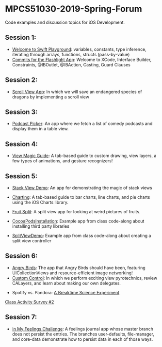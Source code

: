 # MPCS51030-2019-Spring-Forum
Code examples and discussion topics for iOS Development. 

## Session 1:
- [Welcome to Swift Playground](https://github.com/uchicago-mobi/welcome-to-swift): variables, constants, type inference, iterating through arrays, functions, structs (pass-by-value)
- [Commits for the Flashlight App](https://github.com/uchicago-mobi/flashlight/commits/master): Welcome to XCode, Interface Builder, Constraints, @IBOutlet, @IBAction, Casting, Guard Clauses

## Session 2:
- [Scroll View App](https://github.com/uchicago-mobi/scrollviewapp): In which we will save an endangered species of dragons by implementing a scroll view

## Session 3:
- [Podcast Picker](https://github.com/uchicago-mobi/podcastpicker): An app where we fetch a list of comedy podcasts and display them in a table view.

## Session 4:
- [View Magic Guide](https://github.com/uchicago-mobi/ViewMagicGuide): A tab-based guide to custom drawing, view layers, a few types of animations, and gesture recognizers!

## Session 5:
- [Stack View Demo](https://github.com/uchicago-mobi/stackviewdemo): An app for demonstrating the magic of stack views
- [Charting](https://github.com/uchicago-mobi/charting): A tab-based guide to bar charts, line charts, and pie charts using the iOS Charts library. 
- [Fruit Split](https://github.com/uchicago-mobi/fruitsplit): A split view app for looking at weird pictures of fruits.

- [CocoaPodsInstallation](https://github.com/uchicago-mobi/CocoaPodsInstallation): Example app from class code-along about installing third party libraries
- [SplitViewDemo](https://github.com/uchicago-mobi/SplitViewDemo): Example app from class code-along about creating a split view controller

## Session 6:
- [Angry Birds](https://github.com/uchicago-mobi/angrybirds): The app that Angry Birds should have been, featuring UICollectionViews and resource-efficient image networking!
- [Custom Control](https://github.com/uchicago-mobi/customcontrol): In which we perform exciting view pyrotechnics, review CALayers, and learn about making our own delegates.

* Spotify vs. Pandora: [A Breaktime Science Experiment](https://docs.google.com/spreadsheets/d/1ruVR1he1QjuHy4JpR_v2EkA_X1wHlGUqhzNo_xQ8gSc/edit?usp=sharing)

[Class Activity Survey #2](https://docs.google.com/forms/d/e/1FAIpQLSewG12atB5uO3rH898YyO_ULFBk2qvET2UnOPg9MQ_ebVLdrg/viewform?usp=sf_link)

## Session 7:

- [In My Feelings Challenge](https://github.com/uchicago-mobi/inmyfeelingschallenge): A feelings journal app whose master branch does not persist the entries. The branches user-defaults, file-manager, and core-data demonstrate how to persist data in each of those ways.


